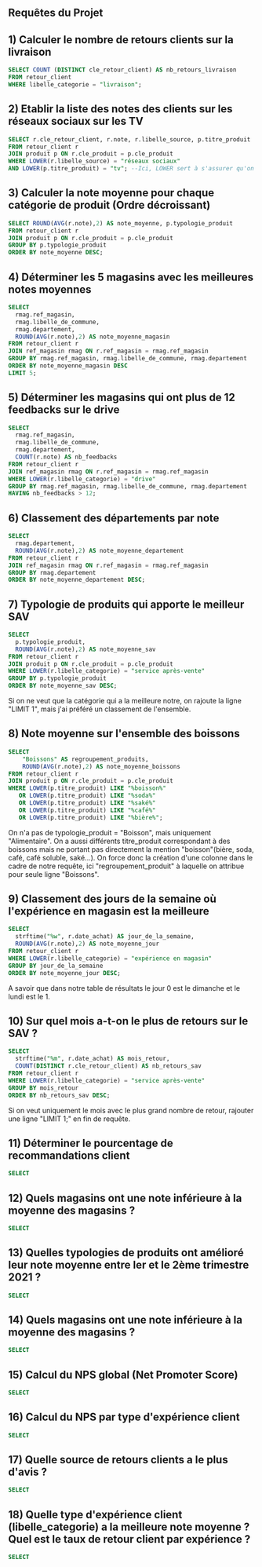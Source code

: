 ## Requêtes du Projet

## 1) Calculer le nombre de retours clients sur la livraison
```sql
SELECT COUNT (DISTINCT cle_retour_client) AS nb_retours_livraison
FROM retour_client
WHERE libelle_categorie = "livraison";
```

## 2) Etablir la liste des notes des clients sur les réseaux sociaux sur les TV
```sql
SELECT r.cle_retour_client, r.note, r.libelle_source, p.titre_produit 
FROM retour_client r
JOIN produit p ON r.cle_produit = p.cle_produit
WHERE LOWER(r.libelle_source) = "réseaux sociaux" 
AND LOWER(p.titre_produit) = "tv"; --Ici, LOWER sert à s'assurer qu'on prendra toutes les mentions à TV peu importe comment elles sont écrites (tv, Tv, tV, TV) en les ramenant toutes à "tv".
```

## 3) Calculer la note moyenne pour chaque catégorie de produit (Ordre décroissant)
```sql
SELECT ROUND(AVG(r.note),2) AS note_moyenne, p.typologie_produit
FROM retour_client r
JOIN produit p ON r.cle_produit = p.cle_produit
GROUP BY p.typologie_produit
ORDER BY note_moyenne DESC;
```

## 4) Déterminer les 5 magasins avec les meilleures notes moyennes
```sql
SELECT
  rmag.ref_magasin,
  rmag.libelle_de_commune,
  rmag.departement,
  ROUND(AVG(r.note),2) AS note_moyenne_magasin  
FROM retour_client r
JOIN ref_magasin rmag ON r.ref_magasin = rmag.ref_magasin
GROUP BY rmag.ref_magasin, rmag.libelle_de_commune, rmag.departement
ORDER BY note_moyenne_magasin DESC
LIMIT 5;
```

## 5) Déterminer les magasins qui ont plus de 12 feedbacks sur le drive 
```sql
SELECT
  rmag.ref_magasin,
  rmag.libelle_de_commune,
  rmag.departement,
  COUNT(r.note) AS nb_feedbacks  
FROM retour_client r
JOIN ref_magasin rmag ON r.ref_magasin = rmag.ref_magasin
WHERE LOWER(r.libelle_categorie) = "drive"
GROUP BY rmag.ref_magasin, rmag.libelle_de_commune, rmag.departement
HAVING nb_feedbacks > 12;
```

## 6) Classement des départements par note
```sql
SELECT
  rmag.departement,
  ROUND(AVG(r.note),2) AS note_moyenne_departement  
FROM retour_client r
JOIN ref_magasin rmag ON r.ref_magasin = rmag.ref_magasin
GROUP BY rmag.departement
ORDER BY note_moyenne_departement DESC;
```

## 7) Typologie de produits qui apporte le meilleur SAV
```sql
SELECT
  p.typologie_produit,
  ROUND(AVG(r.note),2) AS note_moyenne_sav  
FROM retour_client r
JOIN produit p ON r.cle_produit = p.cle_produit
WHERE LOWER(r.libelle_categorie) = "service après-vente"
GROUP BY p.typologie_produit
ORDER BY note_moyenne_sav DESC;
```

Si on ne veut que la catégorie qui a la meilleure notre, on rajoute la ligne "LIMIT 1", mais j'ai préféré un classement de l'ensemble.

## 8) Note moyenne sur l'ensemble des boissons
```sql
SELECT
    "Boissons" AS regroupement_produits,
    ROUND(AVG(r.note),2) AS note_moyenne_boissons  
FROM retour_client r
JOIN produit p ON r.cle_produit = p.cle_produit
WHERE LOWER(p.titre_produit) LIKE "%boisson%"
   OR LOWER(p.titre_produit) LIKE "%soda%"
   OR LOWER(p.titre_produit) LIKE "%saké%"
   OR LOWER(p.titre_produit) LIKE "%café%"
   OR LOWER(p.titre_produit) LIKE "%bière%";
```

On n'a pas de typologie_produit = "Boisson", mais uniquement "Alimentaire". On a aussi différents titre_produit correspondant à des boissons mais ne portant pas directement la mention "boisson"(bière, soda, café, café soluble, saké...). On force donc la création d'une colonne dans le cadre de notre requête, ici "regroupement_produit" à laquelle on attribue pour seule ligne "Boissons". 


## 9) Classement des jours de la semaine où l'expérience en magasin est la meilleure
```sql
SELECT
  strftime("%w", r.date_achat) AS jour_de_la_semaine,
  ROUND(AVG(r.note),2) AS note_moyenne_jour  
FROM retour_client r
WHERE LOWER(r.libelle_categorie) = "expérience en magasin"
GROUP BY jour_de_la_semaine
ORDER BY note_moyenne_jour DESC;
```
A savoir que dans notre table de résultats le jour 0 est le dimanche et le lundi est le 1.

## 10) Sur quel mois a-t-on le plus de retours sur le SAV ?
```sql
SELECT
  strftime("%m", r.date_achat) AS mois_retour,
  COUNT(DISTINCT r.cle_retour_client) AS nb_retours_sav  
FROM retour_client r
WHERE LOWER(r.libelle_categorie) = "service après-vente"
GROUP BY mois_retour
ORDER BY nb_retours_sav DESC;
```
Si on veut uniquement le mois avec le plus grand nombre de retour, rajouter une ligne "LIMIT 1;" en fin de requête. 

## 11) Déterminer le pourcentage de recommandations client
```sql
SELECT 
```

## 12) Quels magasins ont une note inférieure à la moyenne des magasins ?
```sql
SELECT
```

## 13) Quelles typologies de produits ont amélioré leur note moyenne entre ler et le 2ème trimestre 2021 ?
```sql
SELECT
```

## 14) Quels magasins ont une note inférieure à la moyenne des magasins ?
```sql
SELECT
```

## 15) Calcul du NPS global (Net Promoter Score) 
```sql
SELECT
```

## 16) Calcul du NPS par type d'expérience client
```sql
SELECT
```

## 17) Quelle source de retours clients a le plus d'avis ? 
```sql
SELECT
```

## 18) Quelle type d'expérience client (libelle_categorie) a la meilleure note moyenne ? Quel est le taux de retour client par expérience ?
```sql
SELECT
```
